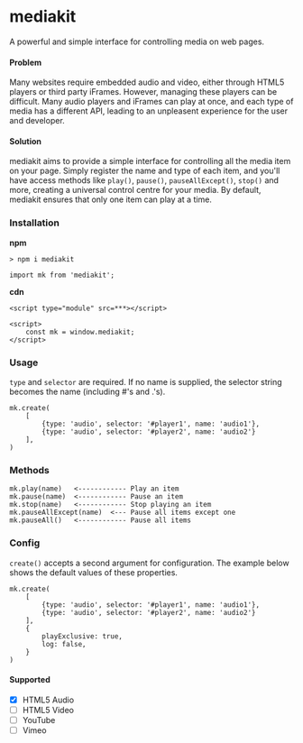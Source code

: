 # mediakit
A powerful and simple interface for controlling media on web pages.

#### Problem
Many websites require embedded audio and video, either through HTML5 players or third party iFrames. However, managing these players can be difficult. Many audio players and iFrames can play at once, and each type of media has a different API, leading to an unpleasent experience for the user and developer.

#### Solution
mediakit aims to provide a simple interface for controlling all the media item on your page. Simply register the name and type of each item, and you'll have access methods like `play()`, `pause()`, `pauseAllExcept()`, `stop()` and more, creating a universal control centre for your media. By default, mediakit ensures that only one item can play at a time.
### Installation
**npm**
```
> npm i mediakit
```
```$xslt
import mk from 'mediakit';
```


**cdn**
```$xslt
<script type="module" src=***></script>

<script>
    const mk = window.mediakit;
</script>
```

### Usage
`type` and `selector` are required. If no name is supplied, the selector string becomes the name (including #'s and .'s).
```$xslt
mk.create(
    [
        {type: 'audio', selector: '#player1', name: 'audio1'},
        {type: 'audio', selector: '#player2', name: 'audio2'}
    ],
)
```

### Methods
```$xslt
mk.play(name)   <------------ Play an item
mk.pause(name)  <------------ Pause an item
mk.stop(name)   <------------ Stop playing an item
mk.pauseAllExcept(name)  <--- Pause all items except one
mk.pauseAll()   <------------ Pause all items
```

### Config
`create()` accepts a second argument for configuration. The example below shows the default values of these properties.
```$xslt
mk.create(
    [
        {type: 'audio', selector: '#player1', name: 'audio1'},
        {type: 'audio', selector: '#player2', name: 'audio2'}
    ],
    {
        playExclusive: true,
        log: false,
    }
)
```
#### Supported 
- [x] HTML5 Audio
- [ ] HTML5 Video
- [ ] YouTube
- [ ] Vimeo 
